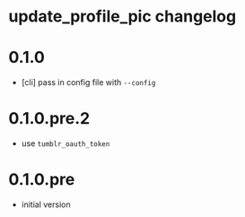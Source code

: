 # update_profile_pic changelog

# 0.1.0

- [cli] pass in config file with `--config`

# 0.1.0.pre.2

- use `tumblr_oauth_token`

# 0.1.0.pre

- initial version
